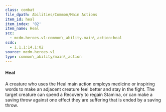 ```yaml
---
class: combat
file_dpath: Abilities/Common/Main Actions
item_id: heal
item_index: '02'
item_name: Heal
scc:
  - mcdm.heroes.v1:common\_ability.main\_action:heal
scdc:
  - 1.1.1:14.1:02
source: mcdm.heroes.v1
type: common\_ability/main\_action
---
```


#### Heal

A creature who uses the Heal main action employs medicine or inspiring words to make an adjacent creature feel better and stay in the fight. The target creature can spend a Recovery to regain Stamina, or can make a saving throw against one effect they are suffering that is ended by a saving throw.
